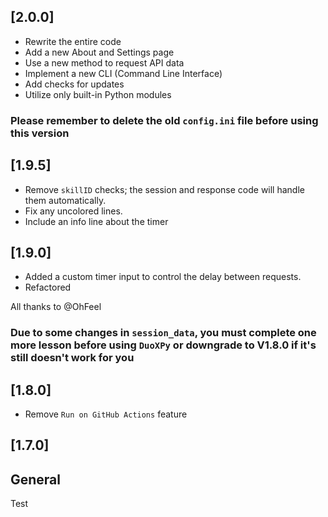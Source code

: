 ## [2.0.0]

- Rewrite the entire code
- Add a new About and Settings page
- Use a new method to request API data
- Implement a new CLI (Command Line Interface)
- Add checks for updates
- Utilize only built-in Python modules
### Please remember to delete the old `config.ini` file before using this version
## [1.9.5]

- Remove `skillID` checks; the session and response code will handle them automatically.
- Fix any uncolored lines.
- Include an info line about the timer
## [1.9.0]

- Added a custom timer input to control the delay between requests.
- Refactored

All thanks to @OhFeel

### Due to some changes in `session_data`, you must complete one more lesson before using `DuoXPy` or downgrade to V1.8.0 if it's still doesn't work for you

## [1.8.0]

- Remove `Run on GitHub Actions` feature
## [1.7.0]

## General
Test
